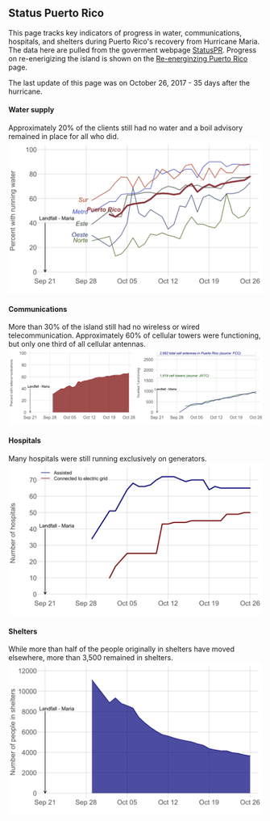 ## Status Puerto Rico

This page tracks key indicators of progress in water, communications, hospitals, and shelters during Puerto Rico's recovery from Hurricane Maria. The data here are pulled from the goverment webpage [StatusPR](http://status.pr/). Progress on re-enerigizing the island is shown on the [Re-energinzing Puerto Rico](Electricity.md) page. 

The last update of this page was on October 26, 2017 - 35 days after the hurricane.

#### Water supply
Approximately 20% of the clients still had no water and a boil advisory remained in place for all who did.
![Water](figs/Water.png)

#### Communications
More than 30% of the island still had no wireless or wired telecommunication. Approximately 60% of cellular towers were functioning, but only one third of all cellular antennas.
![Telecommunications](figs/Telecom.png)

#### Hospitals
Many hospitals were still running exclusively on generators.
![Hospitals](figs/Hospitals.png)


#### Shelters
While more than half of the people originally in shelters have moved elsewhere, more than 3,500 remained in shelters.
![People in shelters](figs/In_Shelters.png)


